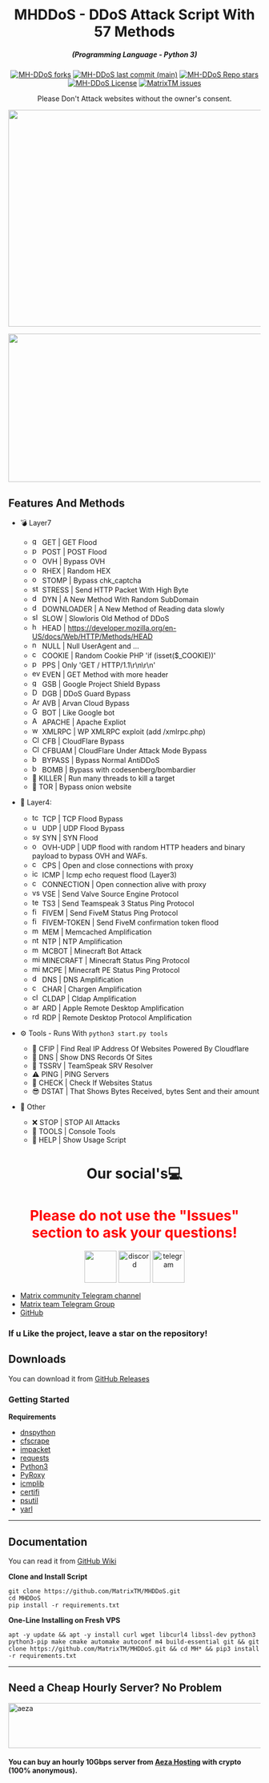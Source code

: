<h1 align="center">MHDDoS - DDoS Attack Script With 57 Methods</h1>
<em><h5 align="center">(Programming Language - Python 3)</h5></em>

<p align="center">
<a href="#"><img alt="MH-DDoS forks" src="https://img.shields.io/github/forks/MatrixTM/MHDDoS?style=for-the-badge"></a>
<a href="#"><img alt="MH-DDoS last commit (main)" src="https://img.shields.io/github/last-commit/MatrixTM/MHDDoS/main?color=green&style=for-the-badge"></a>
<a href="#"><img alt="MH-DDoS Repo stars" src="https://img.shields.io/github/stars/MatrixTM/MHDDoS?style=for-the-badge&color=yellow"></a>
<a href="#"><img alt="MH-DDoS License" src="https://img.shields.io/github/license/MatrixTM/MHDDoS?color=orange&style=for-the-badge"></a>
<a href="https://github.com/MatrixTM/MHDDoS/issues"><img alt="MatrixTM issues" src="https://img.shields.io/github/issues/MatrixTM/MHDDoS?color=purple&style=for-the-badge"></a>
  
<p align="center">Please Don't Attack websites without the owner's consent.</p>

<p align="center"><img src="https://i.imgur.com/aNrHJcA.png" width="1078" height="433" alt="POWER"></p>
<p align="center"><img src="https://i.imgur.com/4Q7v2wn.png" width="1078" height="296" alt="SCRIPT"></p>

## Features And Methods

 * 💣 Layer7

   * <img src="https://img.icons8.com/cotton/344/domain.png" width="16" height="16" alt="get"> GET | GET Flood
   * <img src="https://cdn0.iconfinder.com/data/icons/database-storage-5/60/server__database__fire__burn__safety-512.png" width="16" height="16" alt="post"> POST | POST Flood
   * <img src="https://static-00.iconduck.com/assets.00/ovh-icon-2048x2048-l4c3izvg.png" width="16" height="16" alt="ovh"> OVH | Bypass OVH
   * <img src="https://cdn-icons-png.flaticon.com/512/1691/1691948.png" width="16" height="16" alt="ovh"> RHEX | Random HEX
   * <img src="https://cdn-icons-png.flaticon.com/512/4337/4337972.png" width="16" height="16" alt="ovh"> STOMP | Bypass chk_captcha
   * <img src="https://cdn.iconscout.com/icon/premium/png-256-thumb/cyber-bullying-2557797-2152371.png" width="16" height="16" alt="stress"> STRESS | Send HTTP Packet With High Byte 
   * <img src="https://pbs.twimg.com/profile_images/1351562987224641544/IKb4q_yd_400x400.jpg" width="16" height="16" alt="dyn"> DYN | A New Method With Random SubDomain
   * <img src="https://cdn-icons-png.flaticon.com/512/6991/6991643.png" width="16" height="16" alt="downloader"> DOWNLOADER | A New Method of Reading data slowly
   * <img src="https://cdn2.iconfinder.com/data/icons/poison-and-venom-fill/160/loris2-512.png" width="16" height="16" alt="slow"> SLOW | Slowloris Old Method of DDoS
   * <img src="https://lyrahosting.com/wp-content/uploads/2020/06/ddos-how-work-icon.png" width="16" height="16" alt="head"> HEAD | https://developer.mozilla.org/en-US/docs/Web/HTTP/Methods/HEAD
   * <img src="https://img.icons8.com/plasticine/2x/null-symbol.png" width="16" height="16" alt="null"> NULL | Null UserAgent and ...
   * <img src="https://i.pinimg.com/originals/03/2e/7d/032e7d0755cd511c753bcb6035d44f68.png" width="16" height="16" alt="cookie"> COOKIE | Random Cookie PHP 'if (isset($_COOKIE))'
   * <img src="https://cdn0.iconfinder.com/data/icons/dicticons-files-folders/32/office_pps-512.png" width="16" height="16" alt="pps"> PPS |  Only 'GET / HTTP/1.1\r\n\r\n'
   * <img src="https://cdn3.iconfinder.com/data/icons/internet-security-14/48/DDoS_website_webpage_bomb_virus_protection-512.png" width="16" height="16" alt="even"> EVEN | GET Method with more header
   * <img src="https://iili.io/HU9BC74.png" width="16" height="16" alt="googleshield"> GSB | Google Project Shield Bypass
   * <img src="https://upload.wikimedia.org/wikipedia/commons/thumb/1/1f/DDoS-Guard_logo.svg/1200px-DDoS-Guard_logo.svg.png" width="16" height="16" alt="DDoSGuard"> DGB | DDoS Guard Bypass
   * <img src="https://i.imgur.com/bGL8qfw.png" width="16" height="16" alt="ArvanCloud"> AVB | Arvan Cloud Bypass
   * <img src="https://iili.io/HU9BC74.png" width="16" height="16" alt="Google bot"> BOT | Like Google bot
   * <img src="https://upload.wikimedia.org/wikipedia/commons/thumb/a/a8/Apache_HTTP_Server_Logo_%282016%29.svg/1000px-Apache_HTTP_Server_Logo_%282016%29.svg.png" width="16" height="16" alt="Apache Webserver"> APACHE | Apache Expliot
   * <img src="https://icon-library.com/images/icon-for-wordpress/icon-for-wordpress-16.jpg" width="16" height="16" alt="wordpress expliot"> XMLRPC | WP XMLRPC exploit (add /xmlrpc.php)
   * <img src="https://techcrunch.com/wp-content/uploads/2019/06/J2LlHqT3qJl0bG9Alpgc-1-730x438.png?w=730" width="16" height="16" alt="CloudFlare"> CFB | CloudFlare Bypass
   * <img src="https://techcrunch.com/wp-content/uploads/2019/06/J2LlHqT3qJl0bG9Alpgc-1-730x438.png?w=730" width="16" height="16" alt="CloudFlare UnderAttack Mode"> CFBUAM | CloudFlare Under Attack Mode Bypass
   * <img src="http://iclouddnsbypass.com/wp-content/uploads/2015/02/iCloudDNSBypassServer.ico" width="16" height="16" alt="bypass"> BYPASS |  Bypass Normal AntiDDoS
   * <img src="https://cdn-icons-png.flaticon.com/512/905/905568.png" width="16" height="16" alt="bypass"> BOMB |  Bypass with codesenberg/bombardier
   * 🔪 KILLER | Run many threads to kill a target
   * 🧅 TOR | Bypass onion website


* 🧨 Layer4: 
  * <img src="https://raw.githubusercontent.com/kgretzky/pwndrop/master/media/pwndrop-logo-512.png" width="16" height="16" alt="tcp"> TCP | TCP Flood Bypass
  * <img src="https://styles.redditmedia.com/t5_2rxmiq/styles/profileIcon_snoob94cdb09-c26c-4c24-bd0c-66238623cc22-headshot.png" width="16" height="16" alt="udp"> UDP | UDP Flood Bypass
  * <img src="https://cdn-icons-png.flaticon.com/512/1918/1918576.png" width="16" height="16" alt="syn"> SYN | SYN Flood
  * <img src="https://static-00.iconduck.com/assets.00/ovh-icon-2048x2048-l4c3izvg.png" width="16" height="16" alt="ovh"> OVH-UDP | UDP flood with random HTTP headers and binary payload to bypass OVH and WAFs.
  * <img src="https://cdn-icons-png.flaticon.com/512/1017/1017466.png" width="16" height="16" alt="cps"> CPS | Open and close connections with proxy
  * <img src="https://icon-library.com/images/icon-ping/icon-ping-28.jpg" width="16" height="16" alt="icmp"> ICMP | Icmp echo request flood (Layer3)
  * <img src="https://s6.uupload.ir/files/1059643_g8hp.png" width="16" height="16" alt="connection"> CONNECTION | Open connection alive with proxy
  * <img src="https://ia803109.us.archive.org/27/items/source-engine-video-projects/source-engine-video-projects_itemimage.png" width="16" height="16" alt="vse"> VSE | Send Valve Source Engine Protocol
  * <img src="https://mycrackfree.com/wp-content/uploads/2018/08/TeamSpeak-Server-9.png" width="16" height="16" alt="teamspeak 3"> TS3 | Send Teamspeak 3 Status Ping Protocol
  * <img src="https://cdn2.downdetector.com/static/uploads/logo/75ef9fcabc1abea8fce0ebd0236a4132710fcb2e.png" width="16" height="16" alt="fivem"> FIVEM | Send FiveM Status Ping Protocol
  * <img src="https://github.com/user-attachments/assets/f40748bf-dd28-4294-b862-cb0acbc74eea" width="16" height="16" alt="fivem-token"> FIVEM-TOKEN | Send FiveM confirmation token flood
  * <img src="https://cdn.iconscout.com/icon/free/png-512/redis-4-1175103.png" width="16" height="16" alt="mem"> MEM | Memcached Amplification
  * <img src="https://lyrahosting.com/wp-content/uploads/2020/06/ddos-attack-icon.png" width="16" height="16" alt="ntp"> NTP | NTP Amplification
  * <img src="https://cdn-icons-png.flaticon.com/512/4712/4712139.png" width="16" height="16" alt="mcbot"> MCBOT | Minecraft Bot Attack
  * <img src="https://cdn.worldvectorlogo.com/logos/minecraft-1.svg" width="16" height="16" alt="minecraft"> MINECRAFT | Minecraft Status Ping Protocol
  * <img src="https://cdn.worldvectorlogo.com/logos/minecraft-1.svg" width="16" height="16" alt="minecraft pe"> MCPE | Minecraft PE Status Ping Protocol
  * <img src="https://cdn-icons-png.flaticon.com/512/2653/2653461.png" width="16" height="16" alt="dns"> DNS | DNS Amplification
  * <img src="https://lyrahosting.com/wp-content/uploads/2020/06/ddos-attack-icon.png" width="16" height="16" alt="chargen"> CHAR | Chargen Amplification
  * <img src="https://encrypted-tbn0.gstatic.com/images?q=tbn:ANd9GcRct5OvjSCpUftyRMm3evgdPOa-f8LbwJFO-A&usqp=CAU" width="16" height="16" alt="cldap"> CLDAP | Cldap Amplification
  * <img src="https://help.apple.com/assets/6171BD2C588E52621824409D/6171BD2D588E5262182440A4/en_US/8b631353e070420f47530bf95f1a7fae.png" width="16" height="16" alt="ard"> ARD | Apple Remote Desktop Amplification
  * <img src="https://www.tenforums.com/geek/gars/images/2/types/thumb__emote__esktop__onnection.png" width="16" height="16" alt="rdp"> RDP |  Remote Desktop Protocol Amplification

* ⚙️ Tools - Runs With 
`
python3 start.py tools
`
  * 🌟 CFIP | Find Real IP Address Of Websites Powered By Cloudflare
  * 🔪 DNS | Show DNS Records Of Sites
  * 📍  TSSRV | TeamSpeak SRV Resolver
  * ⚠  PING | PING Servers
  * 📌 CHECK | Check If Websites Status
  * 😎 DSTAT | That Shows Bytes Received, bytes Sent and their amount

* 🎩 Other
  * ❌ STOP | STOP All Attacks
  * 🌠 TOOLS | Console Tools
  * 👑 HELP | Show Usage Script

  
<h1 align="center">
Our social's💻
  
</h2> 

<h1 style="color:red;text-align: center;" style="text-align: center;" align="center">Please do not use the "Issues" section to ask your questions!</h1>
<div align="center">
   <img src="https://icon-library.com/images/github-icon-vector/github-icon-vector-27.jpg" width="64" height="64"/>
   <img src="https://brandlogos.net/wp-content/uploads/2021/11/discord-logo.png"  width="64" height="64" alt="discord" />
   <img src="https://upload.wikimedia.org/wikipedia/commons/thumb/8/82/Telegram_logo.svg/2048px-Telegram_logo.svg.png" width="64" height="64" alt="telegram" />
</div>

 * [Matrix community Telegram channel](https://t.me/Matrix_Development)
 * [Matrix team Telegram Group](https://t.me/MatrixTMChat)
 * [GitHub](https://github.com/MatrixTM)
### If u Like the project, leave a star on the repository!

## Downloads

You can download it from [GitHub Releases](https://github.com/MatrixTM/MHDDoS/releases)

### Getting Started

**Requirements**

* [dnspython](https://github.com/rthalley/dnspython)
* [cfscrape](https://github.com/Anorov/cloudflare-scrape)
* [impacket](https://github.com/SecureAuthCorp/impacket)
* [requests](https://github.com/psf/requests)
* [Python3][python3]
* [PyRoxy](https://github.com/MatrixTM/PyRoxy)
* [icmplib](https://github.com/ValentinBELYN/icmplib)
* [certifi](https://github.com/certifi/python-certifi)
* [psutil](https://github.com/giampaolo/psutil)
* [yarl](https://github.com/aio-libs/yarl)
---

## Documentation

You can read it from [GitHub Wiki](https://github.com/MatrixTM/MHDDoS/wiki)

**Clone and Install Script**

```shell script
git clone https://github.com/MatrixTM/MHDDoS.git
cd MHDDoS
pip install -r requirements.txt
```

**One-Line Installing on Fresh VPS**

```shell script
apt -y update && apt -y install curl wget libcurl4 libssl-dev python3 python3-pip make cmake automake autoconf m4 build-essential git && git clone https://github.com/MatrixTM/MHDDoS.git && cd MH* && pip3 install -r requirements.txt
```

[python3]: https://python.org 'Python3'
[github issues]: https://github.com/MatrixTM/MHDDoS/issues 'enter'

---

## Need a Cheap Hourly Server? No Problem

<a href="https://aeza.net/?ref=375036"><img src="https://github.com/user-attachments/assets/f875428b-cb35-442d-8dce-cdc5ead4ffbd" width="728" height="90" alt="aeza"></a>

#### You can buy an hourly 10Gbps server from [Aeza Hosting](https://aeza.net/?ref=375036) with crypto (100% anonymous).